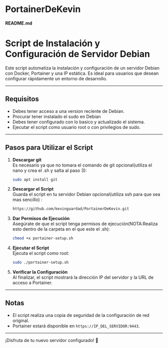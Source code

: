 # PortainerDeKevin

**README.md**

# Script de Instalación y Configuración de Servidor Debian

Este script automatiza la instalación y configuración de un servidor Debian con Docker, Portainer y una IP estática. Es ideal para usuarios que desean configurar rápidamente un entorno de desarrollo.

---

## Requisitos

- Debes tener acceso a una version reciente de Debian.
- Procurar tener instalado el sudo en Debian
- Debes tener configurado con lo basico y actualizado el sistema.
- Ejecutar el script como usuario root o con privilegios de sudo.

---

## Pasos para Utilizar el Script
1. **Descargar git**  
   Es necesario ya que no tomara el comando de git opcional(utiliza el nano y crea el .sh y salta al paso 3):
   ```bash
   sudo apt install git
   ```
2. **Descargar el Script**  
   Guarda el script en tu servidor Debian opcional(utiliza ssh para que sea mas sencillo) :
   ```bash
   https://github.com/kevinguardad/PortainerDeKevin.git
   ```

3. **Dar Permisos de Ejecución**  
   Asegúrate de que el script tenga permisos de ejecución(NOTA:Realiza esto dentro de la carpeta en el que este el .sh):
   ```bash
   chmod +x portainer-setup.sh
   ```

4. **Ejecutar el Script**  
   Ejecuta el script como root:
   ```bash
   sudo ./portainer-setup.sh
   ```

5. **Verificar la Configuración**  
   Al finalizar, el script mostrará la dirección IP del servidor y la URL de acceso a Portainer.

---

## Notas

- El script realiza una copia de seguridad de la configuración de red original.
- Portainer estará disponible en `https://IP_DEL_SERVIDOR:9443`.

---


¡Disfruta de tu nuevo servidor configurado! 🚀
